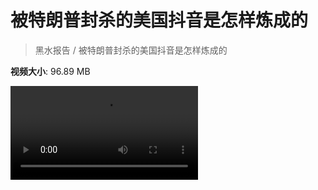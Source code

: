 # 被特朗普封杀的美国抖音是怎样炼成的

> 黑水报告 / 被特朗普封杀的美国抖音是怎样炼成的

**视频大小**: 96.89 MB

<div class="video"><video src="https://file.hsyhx.top/video/黑水报告/被特朗普封杀的美国抖音是怎样炼成的.mp4" controls preload>🤔 您的浏览器不支持 video 标签</video></div>
